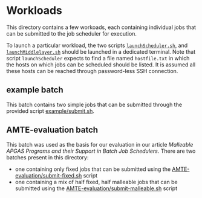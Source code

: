# Workloads

This directory contains a few workoads, each containing individual jobs that can be submitted to the job scheduler for execution.

To launch a particular workload, the two scripts [`launchScheduler.sh`](launchScheduler.sh), and [`launchMiddlelayer.sh`](launchMiddlelayer.sh) should be launched in a dedicated terminal.
Note that script `launchScheduler` expects to find a file named `hostfile.txt` in which the hosts on which jobs can be scheduled should be listed.
It is assumed all these hosts can be reached through password-less SSH connection.

## example batch

This batch contains two simple jobs that can be submitted through the provided script [example/submit.sh](example/submit.sh).

## AMTE-evaluation batch

This batch was used as the basis for our evaluation in our article _Malleable APGAS Programs and their Support in Batch Job Schedulers_.
There are two batches present in this directory:
- one containing only fixed jobs that can be submitted using the [AMTE-evaluation/submit-fixed.sh](AMTE-evaluation/submit-fixed.sh) script
- one containing a mix of half fixed, half malleable jobs that can be submitted using the [AMTE-evaluation/submit-malleable.sh](AMTE-evaluation/submit-malleable.sh) script

